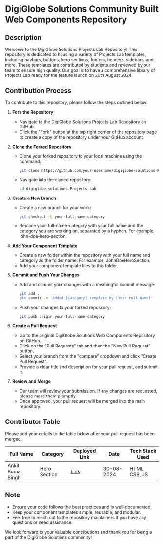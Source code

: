 # DigiGlobe Solutions Community Built Web Components Repository

## Description
Welcome to the DigiGlobe Solutions Projects Lab Repository! This repository is dedicated to housing a variety of Projects Lab templates, including navbars, buttons, hero sections, footers, headers, sidebars, and more. These templates are contributed by students and reviewed by our team to ensure high quality. Our goal is to have a comprehensive library of Projects Lab ready for the feature launch on 20th August 2024.

## Contribution Process
To contribute to this repository, please follow the steps outlined below:

1. **Fork the Repository**
   - Navigate to the DigiGlobe Solutions Projects Lab Repository on GitHub.
   - Click the "Fork" button at the top right corner of the repository page to create a copy of the repository under your GitHub account.

2. **Clone the Forked Repository**
   - Clone your forked repository to your local machine using the command:
     ```bash
     git clone https://github.com/your-username/digiglobe-solutions-Projects-Lab.git
     ```
   - Navigate into the cloned repository:
     ```bash
     cd digiglobe-solutions-Projects-Lab
     ```

3. **Create a New Branch**
   - Create a new branch for your work:
     ```bash
     git checkout -b your-full-name-category
     ```
   - Replace your-full-name-category with your full name and the category you are working on, separated by a hyphen. For example, john-doe-hero-section.

4. **Add Your Component Template**
   - Create a new folder within the repository with your full name and category as the folder name. For example, JohnDoeHeroSection.
   - Add your component template files to this folder.

5. **Commit and Push Your Changes**
   - Add and commit your changes with a meaningful commit message:
     ```bash
     git add .
     git commit -m "Added [Category] template by [Your Full Name]"
     ```
   - Push your changes to your forked repository:
     ```bash
     git push origin your-full-name-category
     ```

6. **Create a Pull Request**
   - Go to the original DigiGlobe Solutions Web Components Repository on GitHub.
   - Click on the "Pull Requests" tab and then the "New Pull Request" button.
   - Select your branch from the "compare" dropdown and click "Create Pull Request".
   - Provide a clear title and description for your pull request, and submit it.

7. **Review and Merge**
   - Our team will review your submission. If any changes are requested, please make them promptly.
   - Once approved, your pull request will be merged into the main repository.

## Contributor Table
Please add your details to the table below after your pull request has been merged.

| Full Name       | Category      | Deployed Link | Date       | Tech Stack Used |
| --------------- | ------------- | --------------|------------|-----------------|
| Ankit Kumar Singh  | Hero Section | [Link]([URL](https://aksingh0108.github.io/DigiGlobe-Solutions-Projects-Lab/))   | 30-08-2024 | HTML, CSS, JS   |

## Note
- Ensure your code follows the best practices and is well-documented.
- Keep your component templates simple, reusable, and modular.
- Feel free to reach out to the repository maintainers if you have any questions or need assistance.

We look forward to your valuable contributions and thank you for being a part of the DigiGlobe Solutions community!
